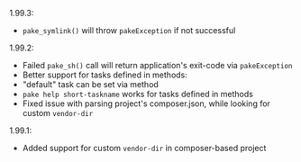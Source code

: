1.99.3:

* `pake_symlink()` will throw `pakeException` if not successful

1.99.2:

* Failed `pake_sh()` call will return application's exit-code via `pakeException`
* Better support for tasks defined in methods:
 * "default" task can be set via method
 * `pake help short-taskname` works for tasks defined in methods
* Fixed issue with parsing project's composer.json, while looking for custom `vendor-dir`

1.99.1:

* Added support for custom `vendor-dir` in composer-based project
